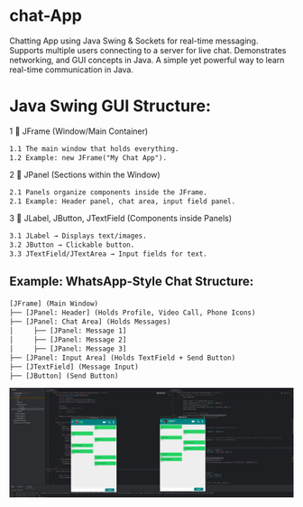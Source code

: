 # chat-App
Chatting App using Java Swing &amp; Sockets for real-time messaging. Supports multiple users connecting to a server for live chat. Demonstrates networking, and GUI concepts in Java. A simple yet powerful way to learn real-time communication in Java.


# Java Swing GUI Structure:
1   ️⃣ JFrame (Window/Main Container)

    1.1 The main window that holds everything.
    1.2 Example: new JFrame("My Chat App").
2   ️⃣ JPanel (Sections within the Window)

    2.1 Panels organize components inside the JFrame.
    2.1 Example: Header panel, chat area, input field panel.
3   ️⃣ JLabel, JButton, JTextField (Components inside Panels)

    3.1 JLabel → Displays text/images.
    3.2 JButton → Clickable button.
    3.3 JTextField/JTextArea → Input fields for text.

## Example: WhatsApp-Style Chat Structure: 
    [JFrame] (Main Window)
    ├── [JPanel: Header] (Holds Profile, Video Call, Phone Icons)
    ├── [JPanel: Chat Area] (Holds Messages)
    │     ├── [JPanel: Message 1]
    │     ├── [JPanel: Message 2]
    │     ├── [JPanel: Message 3]
    ├── [JPanel: Input Area] (Holds TextField + Send Button)
    ├── [JTextField] (Message Input)
    ├── [JButton] (Send Button)

![Chat App Preview](https://github.com/zelabbas/chat-App/blob/main/src/icons/screenShot.png)
